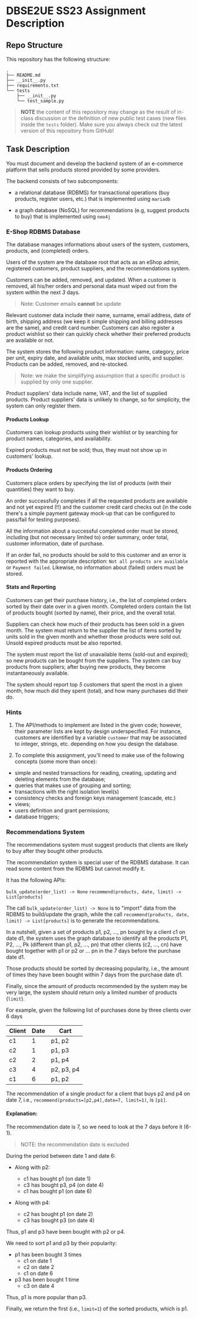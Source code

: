 # DBSE2UE SS23 Assignment Description

## Repo Structure
This repository has the following structure:

```
.
├── README.md
├── __init__.py
├── requirements.txt
└── tests
    ├── __init__.py
    └── test_sample.py
```

> **NOTE** the content of this repository may change as the result of in-class discussion or the definition of new public test cases (new files inside the `tests` folder). Make sure you always check out the latest version of this repository from GitHub!

## Task Description

You must document and develop the backend system of an e-commerce platform that sells products stored provided by some providers.

The backend consists of two subcomponents:

- a relational database (RDBMS) for transactional operations (buy products, register users, etc.) that is implemented using `mariadb`

- a graph database (NoSQL) for recommendations (e.g, suggest products to buy) that is implemented using `neo4j`

### E-Shop RDBMS Database

The database manages informations about users of the system, customers, products, and (completed) orders.

Users of the system are the database root that acts as an eShop admin, registered customers, product suppliers, and the recommendations system.

Customers can be added, removed, and updated. When a customer is removed, all his/her orders and personal data must wiped out from the system within the next *3* days.
> Note: Customer emails **cannot** be update

Relevant customer data include their name, surname, email address, date of birth, shipping address (we keep it simple shipping and billing addresses are the same), and credit card number. Customers can also register a product wishlist so their can quickly check whether their preferred products are available or not.

The system stores the following product information: name, category, price per unit, expiry date, and available units, max stocked units, and supplier. 
Products can be added, removed, and re-stocked.
> Note: we make the simplifying assumption that a specific product is supplied by only one supplier.

Product suppliers' data include name, VAT, and the list of supplied products.
Product suppliers' data is unlikely to change, so for simplicity, the system can only register them.

#### Products Lookup

Customers can lookup products using their wishlist or by searching for product names, categories, and availability.

Expired products must not be sold; thus, they must not show up in customers' lookup.

#### Products Ordering

Customers place orders by specifying the list of products (with their quantities) they want to buy. 

An order successfully completes if all the requested products are available and not yet expired (!!) and the customer credit card checks out (in the code there's a simple payment gateway mock-up that can be configured to pass/fail for testing purposes).

All the information about a successful completed order must be stored, including (but not necessary limited to) order summary, order total, customer information, date of purchase.

If an order fail, no products should be sold to this customer and an error is reported with the appropriate description: `Not all products are available` or `Payment failed`. Likewise, no information about (failed) orders must be stored.


#### Stats and Reporting

Customers can get their purchase history, i.e., the list of completed orders sorted by their date over in a given month.
Completed orders contain the list of products bought (sorted by name), their price, and the overall total.

Suppliers can check how much of their products has been sold in a given month. The system must return to the supplier the list of items sorted by units sold in the given month and whether those products were sold out. Unsold expired products must be also reported.

The system must report the list of unavailable items (sold-out and expired); so new products can be bought from the suppliers. The system can buy products from suppliers; after buying new products, they become instantaneously available.

The system should report top *5* customers that spent the most in a given month, how much did they spent (total), and how many purchases did their do.

### Hints

1. The API/methods to implement are listed in the given code; however, their parameter lists are kept by design underspecified. For instance, customers are identified by a variable `customer` that may be associated to integer, strings, etc. depending on how you design the database.

2. To complete this assignment, you'll need to make use of the following concepts (some more than once):

- simple and nested transactions for reading, creating, updating and deleting elements from the database;
- queries that makes use of grouping and sorting; 
- transactions with the right isolation level(s)
- consistency checks and foreign keys management (cascade, etc.)
- views;
- users definition and grant permissions;
- database triggers;

### Recommendations System
The recommendations system must suggest products that clients are likely to buy after they bought other products.

The recommendation system is special user of the RDBMS database. It can read some content from the RDBMS but cannot modify it.

It has the following APIs:

`bulk_update(order_list) -> None`
`recommend(products, date, limit) -> List[products]`

The call `bulk_update(order_list) -> None` is to "import" data from the RDBMS to build/update the graph, while the call `recommend(products, date, limit) -> List[products]` is to generate the recommendations.

In a nutshell, given a set of products p1, p2, ..., pn bought by a client c1 on date d1, the system uses the graph database to identify all the products P1, P2, ..., Pk (different than p1, p2, ..., pn) that other clients (c2, ..., cn) have bought together with p1 or p2 or ... pn in the 7 days before the purchase date d1. 

Those products should be sorted by decreasing popularity, i.e., the amount of times they have been bought within 7 days from the purchase date d1. 

Finally, since the amount of products recommended by the system may be very large, the system should return only a limited number of products (`limit`).

For example, given the following list of purchases done by three clients over 6 days

| Client | Date | Cart       |
|--------|------|------------|
|     c1 |   1  | p1, p2     |
|     c2 |   1  | p1, p3     |
|     c2 |   2  | p1, p4     |
|     c3 |   4  | p2, p3, p4 |
|     c1 |   6  | p1, p2     |

The recommendation of a single product for a client that buys p2 and p4 on date 7, i.e.,  `recommend(products=[p2,p4],date=7, limit=1)`, is `[p1]`.

#### Explanation:

The recommendation date is 7, so we need to look at the 7 days before it (6-1).

> NOTE: the recommendation date is excluded

During the period between date 1 and date 6:

- Along with p2:

    - c1 has bought p1 (on date 1)
    - c3 has bought p3, p4 (on date 4)
    - c1 has bought p1 (on date 6)

- Along with p4:

    - c2 has bought p1 (on date 2)
    - c3 has bought p3 (on date 4)

Thus, p1 and p3 have been bought with p2 or p4.

We need to sort p1 and p3 by their popularity:

- p1 has been bought 3 times
    - c1 on date 1
    - c2 on date 2
    - c1 on date 6   
- p3 has been bought 1 time
    - c3 on date 4

Thus, p1 is more popular than p3.

Finally, we return the first (i.e., `limit=1`) of the sorted products, which is p1.




